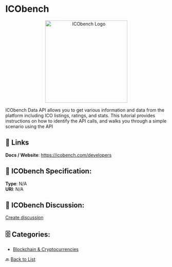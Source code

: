 # ICObench
<p align="center">
    <img width="256" src="https://raw.githubusercontent.com/apis-list/apis-list/main/apis/icobench/logo_256x256.png" alt="ICObench Logo"/>
</p>

ICObench Data API allows you to get various information and data from the platform including ICO listings, ratings, and stats.  This tutorial provides instructions on how to identify the API calls, and walks you through a simple scenario using the API

##  🔗 Links
**Docs / Website**: https://icobench.com/developers

## 🧬 ICObench Specification:
**Type**: N/A  
**URI**: N/A

## 💬 ICObench Discussion:
[Create discussion](https://github.com/apis-list/apis-list/discussions/new)

## 🗄️ Categories:
- [Blockchain & Cryptocurrencies](https://github.com/apis-list/apis-list#blockchain--cryptocurrencies-)




🔙 [Back to List](https://github.com/apis-list/apis-list)
